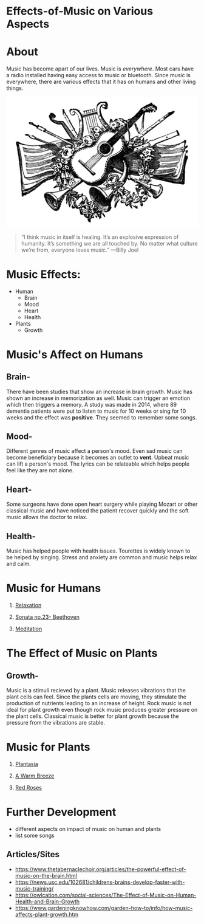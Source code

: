 # Effects-of-Music on Various Aspects

# About
Music has become apart of our lives. Music is *everywhere*. Most cars have a radio installed having easy access to music or bluetooth. Since music is everywhere, there are various effects that it has on humans and other living things. 

![music](./music.jpg)

> “I think music in itself is healing. It’s an explosive expression of humanity. It’s something we are all touched by. No matter what culture we’re from, everyone loves music.” —Billy Joel

# Music Effects:
* Human 
   * Brain
   * Mood
   * Heart
   * Health
* Plants 
   * Growth 

# Music's Affect on Humans
## Brain-  
There have been studies that show an increase in brain growth. Music has shown an increase in memorization as well. Music can trigger an emotion which then triggers a memory. A study was made in 2014, where 89 dementia patients were put to listen to music for 10 weeks or sing for 10 weeks and the effect was **positive**. They seemed to remember some songs. 

## Mood- 
Different genres of music affect a person's mood. Even sad music can become beneficiary because it becomes an outlet to **vent**. Upbeat music can lift a person's mood. The lyrics can be relateable which helps people feel like they are not alone.

## Heart- 
Some surgeons have done open heart surgery while playing Mozart or other classical music and have noticed the patient recover quickly and the soft music allows the doctor to relax.

## Health- 
Music has helped people with health issues. Tourettes is widely known to be helped by singing. Stress and anxiety are common and music helps relax and calm.   

# Music for Humans
   1. [Relaxation](https://www.youtube.com/watch?time_continue=7&v=o5crUrbVnfs)

   1. [Sonata no.23- Beethoven](https://www.youtube.com/watch?time_continue=22&v=rP4pSomJnDE)

   1. [Meditation](https://www.youtube.com/watch?v=7MqF0d0PQMc)
   
# The Effect of Music on Plants
## Growth- 
Music is a stimuli recieved by a plant. Music releases vibrations that the plant cells can feel. Since the plants cells are moving, they stimulate the production of nutrients leading to an increase of height. Rock music is not ideal for plant growth even though rock music produces greater pressure on the plant cells. Classical music is better for plant growth because the pressure from the vibrations are stable.

# Music for Plants
   1. [Plantasia](https://www.youtube.com/watch?v=hnYSayGjlnY)

   1. [A Warm Breeze](https://www.youtube.com/watch?v=zP4b3G2m9aQ)

   1. [Red Roses](https://www.youtube.com/watch?v=c7s4_DTjai0)


# Further Development
* different aspects on impact of music on human and plants
* list some songs
## Articles/Sites
   * https://www.thetabernaclechoir.org/articles/the-powerful-effect-of-music-on-the-brain.html
   * https://news.usc.edu/102681/childrens-brains-develop-faster-with-music-training/
   * https://owlcation.com/social-sciences/The-Effect-of-Music-on-Human-Health-and-Brain-Growth
   * https://www.gardeningknowhow.com/garden-how-to/info/how-music-affects-plant-growth.htm

